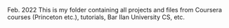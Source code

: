 Feb. 2022
This is my folder containing all projects and files from Coursera courses (Princeton etc.), tutorials, Bar Ilan University CS, etc.
